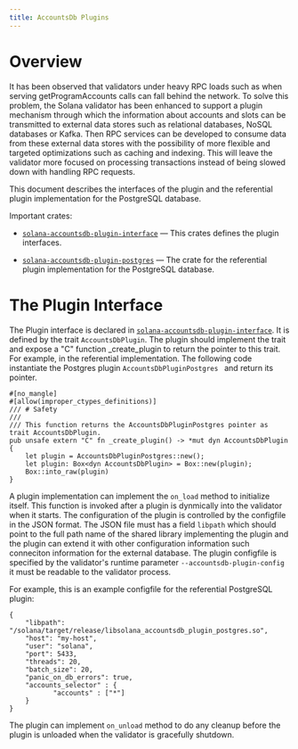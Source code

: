 ```yaml
---
title: AccountsDb Plugins
---
```


Overview
========

It has been observed that validators under heavy RPC loads such as when serving getProgramAccounts calls can fall behind the network. To solve this problem, the Solana validator has been enhanced to support a plugin mechanism through which the information about accounts and slots can be transmitted to external data stores such as relational databases, NoSQL databases or Kafka. Then RPC services can be developed to consume data from these external data stores with the possibility of more flexible and targeted optimizations such as caching and indexing. This will leave the validator more focused on processing transactions instead of being slowed down with handling RPC requests.

This document describes the interfaces of the plugin and the referential plugin implementation for the PostgreSQL database.

[crates.io]: https://crates.io/search?q=solana-
[docs.rs]: https://docs.rs/releases/search?query=solana-

Important crates:

- [`solana-accountsdb-plugin-interface`] &mdash; This crates defines the plugin interfaces.

- [`solana-accountsdb-plugin-postgres`] &mdash; The crate for the referential plugin implementation for the PostgreSQL database.

[`solana-accountsdb-plugin-interface`]: https://docs.rs/solana-accountsdb-plugin-interface
[`solana-accountsdb-plugin-postgres`]: https://docs.rs/solana-accountsdb-plugin-postgres


The Plugin Interface
====================

The Plugin interface is declared in [`solana-accountsdb-plugin-interface`]. It is defined by the trait `AccountsDbPlugin`. The plugin should implement the trait and expose a "C" function _create_plugin to return the pointer to this trait. For example, in the referential implementation. The following code instantiate the Postgres plugin `AccountsDbPluginPostgres ` and return its pointer.

```
#[no_mangle]
#[allow(improper_ctypes_definitions)]
/// # Safety
///
/// This function returns the AccountsDbPluginPostgres pointer as trait AccountsDbPlugin.
pub unsafe extern "C" fn _create_plugin() -> *mut dyn AccountsDbPlugin {
    let plugin = AccountsDbPluginPostgres::new();
    let plugin: Box<dyn AccountsDbPlugin> = Box::new(plugin);
    Box::into_raw(plugin)
}
```

A plugin implementation can implement the `on_load` method to initialize itself. This function is invoked after a plugin is dynmically into the validator when it starts. The configuration of the plugin is controlled by the configfile in the JSON format. The JSON file must has a field `libpath` which should point to the full path name of the shared library implementing the plugin and the plugin can extend it with other configuration information such conneciton information for the external database. The plugin configfile is specified by the validator's runtime parameter `--accountsdb-plugin-config` it must be readable to the validator process.

For example, this is an example configfile for the referential PostgreSQL plugin:

```
{
	"libpath": "/solana/target/release/libsolana_accountsdb_plugin_postgres.so",
	"host": "my-host",
	"user": "solana",
	"port": 5433,
	"threads": 20,
	"batch_size": 20,
	"panic_on_db_errors": true,
	"accounts_selector" : {
           "accounts" : ["*"]
    }
}
```

The plugin can implement `on_unload` method to do any cleanup before the plugin is unloaded when the validator is gracefully shutdown.



